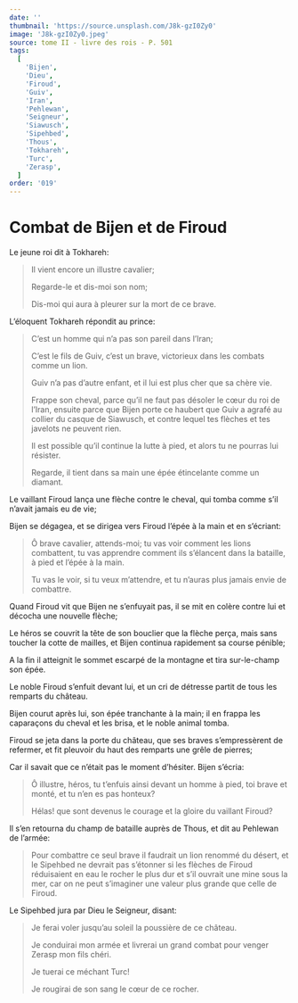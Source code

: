 ```yaml
---
date: ''
thumbnail: 'https://source.unsplash.com/J8k-gzI0Zy0'
image: 'J8k-gzI0Zy0.jpeg'
source: tome II - livre des rois - P. 501
tags:
  [
    'Bijen',
    'Dieu',
    'Firoud',
    'Guiv',
    'Iran',
    'Pehlewan',
    'Seigneur',
    'Siawusch',
    'Sipehbed',
    'Thous',
    'Tokhareh',
    'Turc',
    'Zerasp',
  ]
order: '019'
---
```


# Combat de Bijen et de Firoud

Le jeune roi dit à Tokhareh:

> Il vient encore un illustre cavalier;
>
> Regarde-le et dis-moi son nom;
>
> Dis-moi qui aura à pleurer sur la mort de ce brave.

L’éloquent Tokhareh répondit au prince:

> C’est un homme qui n’a pas son pareil dans l’Iran;
>
> C’est le fils de Guiv, c’est un brave, victorieux dans les combats comme un lion.
>
> Guiv n’a pas d’autre enfant, et il lui est plus cher que sa chère vie.
>
> Frappe son cheval, parce qu’il ne faut pas désoler le cœur du roi de l’Iran, ensuite parce que Bijen porte ce haubert que Guiv a agrafé au collier du casque de Siawusch, et contre lequel tes flèches et tes javelots ne peuvent rien.
>
> Il est possible qu’il continue la lutte à pied, et alors tu ne pourras lui résister.
>
> Regarde, il tient dans sa main une épée étincelante comme un diamant.

Le vaillant Firoud lança une flèche contre le cheval, qui tomba comme s’il n’avait jamais eu de vie;

Bijen se dégagea, et se dirigea vers Firoud l’épée à la main et en s’écriant:

> Ô brave cavalier, attends-moi; tu vas voir comment les lions combattent, tu vas apprendre comment ils s’élancent dans la bataille, à pied et l’épée à la main.
>
> Tu vas le voir, si tu veux m’attendre, et tu n’auras plus jamais envie de combattre.

Quand Firoud vit que Bijen ne s’enfuyait pas, il se mit en colère contre lui et décocha une nouvelle flèche;

Le héros se couvrit la tête de son bouclier que la flèche perça, mais sans toucher la cotte de mailles, et Bijen continua rapidement sa course pénible;

A la fin il atteignit le sommet escarpé de la montagne et tira sur-le-champ son épée.

Le noble Firoud s’enfuit devant lui, et un cri de détresse partit de tous les remparts du château.

Bijen courut après lui, son épée tranchante à la main; il en frappa les caparaçons du cheval et les brisa, et le noble animal tomba.

Firoud se jeta dans la porte du château, que ses braves s’empressèrent de refermer, et fit pleuvoir du haut des remparts une grêle de pierres;

Car il savait que ce n’était pas le moment d’hésiter. Bijen s’écria:

> Ô illustre, héros, tu t’enfuis ainsi devant un homme à pied, toi brave et monté, et tu n’en es pas honteux?
>
> Hélas! que sont devenus le courage et la gloire du vaillant Firoud?

Il s’en retourna du champ de bataille auprès de Thous, et dit au Pehlewan de l’armée:

> Pour combattre ce seul brave il faudrait un lion renommé du désert, et le Sipehbed ne devrait pas s’étonner si les flèches de Firoud réduisaient en eau le rocher le plus dur et s’il ouvrait une mine sous la mer, car on ne peut s’imaginer une valeur plus grande que celle de Firoud.

Le Sipehbed jura par Dieu le Seigneur, disant:

> Je ferai voler jusqu’au soleil la poussière de ce château.
>
> Je conduirai mon armée et livrerai un grand combat pour venger Zerasp mon fils chéri.
>
> Je tuerai ce méchant Turc!
>
> Je rougirai de son sang le cœur de ce rocher.
